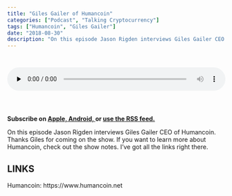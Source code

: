 ```yaml
---
title: "Giles Gailer of Humancoin"
categories: ["Podcast", "Talking Cryptocurrency"]
tags: ["Humancoin", "Giles Gailer"]
date: "2018-08-30"
description: "On this episode Jason Rigden interviews Giles Gailer CEO of Humancoin."
---
```

<audio controls="" preload="none" style="padding-top:2em;padding-bottom:3em; width:100%;">
  <source 
  src="http://traffic.libsyn.com/talkingcryptocurrency/TalkingCryptocurrency_024.mp3"
  type="audio/mpeg">
  Your browser does not support the audio element.
</audio>

<p>
  <strong>
    Subscribe on 
    <a href="https://itunes.apple.com/us/podcast/talking-cryptocurrency/id1388099603?mt=2app=podcast">
        Apple,
    </a>
    <a href="https://www.google.com/podcasts?feed=aHR0cDovL3RhbGtpbmdjcnlwdG9jdXJyZW5jeS5saWJzeW4uY29tL3Jzcw%3D%3D">
      Android,
    </a>
    or
    <a href="http://talkingcryptocurrency.libsyn.com/rss">
      use the RSS feed.
      </a>
  </strong>
</p>

On this episode Jason Rigden interviews Giles Gailer CEO of Humancoin. Thanks Giles for coming on the show. If you want to learn more about Humancoin, check out the show notes. I’ve got all the links right there.

<h2>LINKS</h2>
Humancoin: https://www.humancoin.net<br>
